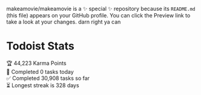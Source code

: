 makeamovie/makeamovie is a ✨ special ✨ repository because its `README.md` (this file) appears on your GitHub profile.
You can click the Preview link to take a look at your changes. darn right ya can

# Todoist Stats

<!-- TODO-IST:START -->
🏆  44,223 Karma Points           
🌸  Completed 0 tasks today           
✅  Completed 30,908 tasks so far           
⏳  Longest streak is 328 days
<!-- TODO-IST:END -->